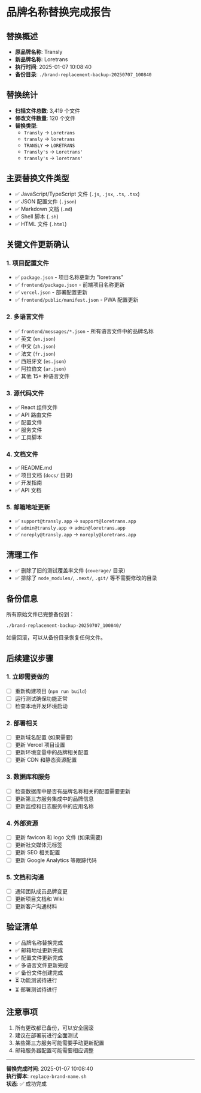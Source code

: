 # 品牌名称替换完成报告

## 替换概述
- **原品牌名称**: Transly
- **新品牌名称**: Loretrans
- **执行时间**: 2025-01-07 10:08:40
- **备份目录**: `./brand-replacement-backup-20250707_100840`

## 替换统计
- **扫描文件总数**: 3,419 个文件
- **修改文件数量**: 120 个文件
- **替换类型**: 
  - `Transly` → `Loretrans`
  - `transly` → `loretrans`
  - `TRANSLY` → `LORETRANS`
  - `Transly's` → `Loretrans'`
  - `transly's` → `loretrans'`

## 主要替换文件类型
- ✅ JavaScript/TypeScript 文件 (`.js`, `.jsx`, `.ts`, `.tsx`)
- ✅ JSON 配置文件 (`.json`)
- ✅ Markdown 文档 (`.md`)
- ✅ Shell 脚本 (`.sh`)
- ✅ HTML 文件 (`.html`)

## 关键文件更新确认

### 1. 项目配置文件
- ✅ `package.json` - 项目名称更新为 "loretrans"
- ✅ `frontend/package.json` - 前端项目名称更新
- ✅ `vercel.json` - 部署配置更新
- ✅ `frontend/public/manifest.json` - PWA 配置更新

### 2. 多语言文件
- ✅ `frontend/messages/*.json` - 所有语言文件中的品牌名称
- ✅ 英文 (`en.json`)
- ✅ 中文 (`zh.json`)
- ✅ 法文 (`fr.json`)
- ✅ 西班牙文 (`es.json`)
- ✅ 阿拉伯文 (`ar.json`)
- ✅ 其他 15+ 种语言文件

### 3. 源代码文件
- ✅ React 组件文件
- ✅ API 路由文件
- ✅ 配置文件
- ✅ 服务文件
- ✅ 工具脚本

### 4. 文档文件
- ✅ README.md
- ✅ 项目文档 (`docs/` 目录)
- ✅ 开发指南
- ✅ API 文档

### 5. 邮箱地址更新
- ✅ `support@transly.app` → `support@loretrans.app`
- ✅ `admin@transly.app` → `admin@loretrans.app`
- ✅ `noreply@transly.app` → `noreply@loretrans.app`

## 清理工作
- ✅ 删除了旧的测试覆盖率文件 (`coverage/` 目录)
- ✅ 排除了 `node_modules/`, `.next/`, `.git/` 等不需要修改的目录

## 备份信息
所有原始文件已完整备份到：
```
./brand-replacement-backup-20250707_100840/
```

如需回滚，可以从备份目录恢复任何文件。

## 后续建议步骤

### 1. 立即需要做的
- [ ] 重新构建项目 (`npm run build`)
- [ ] 运行测试确保功能正常
- [ ] 检查本地开发环境启动

### 2. 部署相关
- [ ] 更新域名配置 (如果需要)
- [ ] 更新 Vercel 项目设置
- [ ] 更新环境变量中的品牌相关配置
- [ ] 更新 CDN 和静态资源配置

### 3. 数据库和服务
- [ ] 检查数据库中是否有品牌名称相关的配置需要更新
- [ ] 更新第三方服务集成中的品牌信息
- [ ] 更新监控和日志服务中的应用名称

### 4. 外部资源
- [ ] 更新 favicon 和 logo 文件 (如果需要)
- [ ] 更新社交媒体元标签
- [ ] 更新 SEO 相关配置
- [ ] 更新 Google Analytics 等跟踪代码

### 5. 文档和沟通
- [ ] 通知团队成员品牌变更
- [ ] 更新项目文档和 Wiki
- [ ] 更新客户沟通材料

## 验证清单
- ✅ 品牌名称替换完成
- ✅ 邮箱地址更新完成
- ✅ 配置文件更新完成
- ✅ 多语言文件更新完成
- ✅ 备份文件创建完成
- ⏳ 功能测试待进行
- ⏳ 部署测试待进行

## 注意事项
1. 所有更改都已备份，可以安全回滚
2. 建议在部署前进行全面测试
3. 某些第三方服务可能需要手动更新配置
4. 邮箱服务器配置可能需要相应调整

---
**替换完成时间**: 2025-01-07 10:08:40  
**执行脚本**: `replace-brand-name.sh`  
**状态**: ✅ 成功完成
